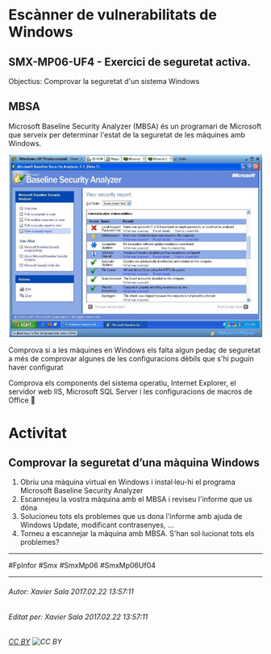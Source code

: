 # Escànner de vulnerabilitats de Windows
## SMX-MP06-UF4 - Exercici de seguretat activa.
Objectius: Comprovar la seguretat d'un sistema Windows

MBSA
----------------------

Microsoft Baseline Security Analyzer (MBSA) és un programari de Microsoft que serveix per determinar l'estat de la seguretat de les màquines amb Windows.

![](https://github.com/utrescu/utrescu.github.io/blob/master/images/mbsa.png?raw=true)

Comprova si a les màquines en Windows els falta algun pedaç de seguretat a més de comprovar algunes de les configuracions dèbils que s'hi puguin haver configurat

Comprova els components del sistema operatiu, Internet Explorer, el servidor web IIS, Microsoft SQL Server i les configuracions de macros de Office


Activitat
===============================

Comprovar la seguretat d’una màquina Windows
--------------------------------------------------
	 	 	 	
1. Obriu una màquina virtual en Windows i instal·leu-hi el programa Microsoft Baseline Security Analyzer
2. Escannejeu la vostra màquina amb el MBSA i reviseu l'informe que us dóna
3. Solucioneu tots els problemes que us dona l'informe amb ajuda de Windows Update, modificant contrasenyes, ...
4. Torneu a escannejar la màquina amb MBSA. S'han sol·lucionat tots els problemes?

---

#FpInfor #Smx #SmxMp06 #SmxMp06Uf04

---

###### Autor: Xavier Sala 2017.02.22 13:57:11
###### Editat per: Xavier Sala 2017.02.22 13:57:11
###### [CC BY](https://creativecommons.org/licenses/by/4.0/) ![CC BY](https://licensebuttons.net/l/by/3.0/80x15.png)
